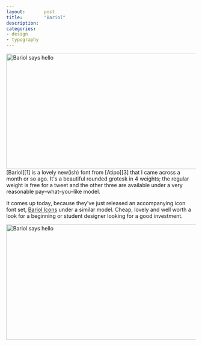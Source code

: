 ```yaml
---
layout:       post
title:        "Bariol"
description: 
categories:     
- design
- typography
---
```


<img  alt="Bariol says hello" src="http://www.bariol.com/images/bariolfont-01.png" width="700" height="307" />
[Bariol][1] is a lovely new(ish) font from [Atipo][3] that I came across a month or so ago. It's a beautiful rounded grotesk in 4 weights; the regular weight is free for a tweet and the other three are available under a very reasonable pay&ndash;what&ndash;you&ndash;like model.

It comes up today, because they've just released an accompanying icon font set, [Bariol Icons][2] under a similar model. Cheap, lovely and well worth a look for a beginning or student designer looking for a good investment.

<img  alt="Bariol says hello" src="http://www.bariol.com/images/bariolicons-02.png" width="700" height="307" />



[1]:http://www.bariol.com/
[2]:http://www.bariol.com/icons.html
[3]:http://www.atipo.es/